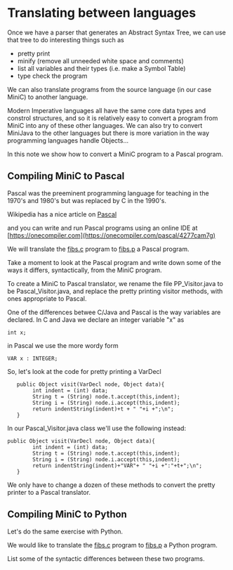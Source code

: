 # Translating between languages
Once we have a parser that generates an Abstract Syntax Tree, we can use that tree to do interesting things such as
* pretty print
* minify (remove all unneeded white space and comments)
* list all variables and their types (i.e. make a Symbol Table)
* type check the program

We can also translate programs from the source language (in our case MiniC) to another language.

Modern Imperative languages all have the same core data types and constrol structures, and so it is
relatively easy to convert a program from MiniC into any of these other languages.  We can also try to
convert MiniJava to the other languages but there is more variation in the way programming languages handle
Objects...

In this note we show how to convert a MiniC program to a Pascal program.

## Compiling MiniC to Pascal
Pascal was the preeminent programming language for teaching in the 1970's and 1980's but was replaced by C in the 1990's.

Wikipedia has a nice article on [Pascal](https://en.wikipedia.org/wiki/Pascal_(programming_language))

and you can write and run Pascal programs using an online IDE at [https://onecompiler.com](https://onecompiler.com/pascal/4277cam7g)

We will translate the [fibs.c](./tests/fibs.c) program to [fibs.p](./tests/fibs.p) a Pascal program.

Take a moment to look at the Pascal program and write down some of the ways it differs, syntactically, from the MiniC program.

To create a MiniC to Pascal translator, we rename the file PP_Visitor.java to be Pascal_Visitor.java, and replace the
pretty printing visitor methods, with ones appropriate to Pascal.

One of the differences betwee C/Java and Pascal is the way variables are declared. In C and Java we declare an integer variable "x" as 
```
int x;
```
in Pascal we use the more wordy form
```
VAR x : INTEGER;
```
So, let's look at the code for pretty printing a VarDecl
```
   public Object visit(VarDecl node, Object data){
        int indent = (int) data; 
        String t = (String) node.t.accept(this,indent);
        String i = (String) node.i.accept(this,indent);
        return indentString(indent)+t + " "+i +";\n";
   }
```
In our Pascal_Visitor.java class we'll use the following instead:
```
public Object visit(VarDecl node, Object data){
        int indent = (int) data; 
        String t = (String) node.t.accept(this,indent);
        String i = (String) node.i.accept(this,indent);
        return indentString(indent)+"VAR"+ " "+i +":"+t+";\n";
   }
```
We only have to change a dozen of these methods to convert the pretty printer to a Pascal translator.

## Compiling MiniC to Python
Let's do the same exercise with Python.

We would like to translate the [fibs.c](./tests/fibs.c) program to [fibs.p](./tests/fibs.p) a Python program.

List some of the syntactic differences between these two programs.

